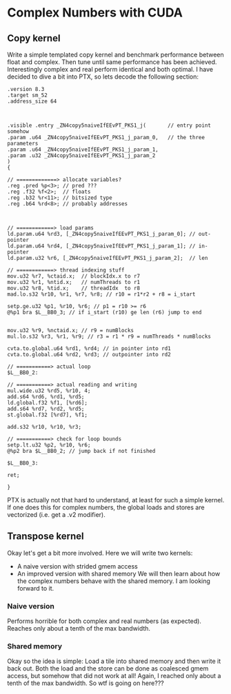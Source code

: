 # Complex Numbers with CUDA

## Copy kernel
Write a simple templated copy kernel and benchmark performance between float and complex<float>.
Then tune until same performance has been achieved.
Interestingly complex and real perform identical and both optimal.
I have decided to dive a bit into PTX, so lets decode the following section:
```
.version 8.3
.target sm_52
.address_size 64



.visible .entry _ZN4copy5naiveIfEEvPT_PKS1_j(       // entry point somehow
.param .u64 _ZN4copy5naiveIfEEvPT_PKS1_j_param_0,   // the three parameters
.param .u64 _ZN4copy5naiveIfEEvPT_PKS1_j_param_1,
.param .u32 _ZN4copy5naiveIfEEvPT_PKS1_j_param_2
)
{

// =============> allocate variables?
.reg .pred %p<3>; // pred ??? 
.reg .f32 %f<2>;  // floats
.reg .b32 %r<11>; // bitsized type
.reg .b64 %rd<8>; // probably addresses



// ============> load params
ld.param.u64 %rd3, [_ZN4copy5naiveIfEEvPT_PKS1_j_param_0]; // out-pointer
ld.param.u64 %rd4, [_ZN4copy5naiveIfEEvPT_PKS1_j_param_1]; // in-pointer
ld.param.u32 %r6, [_ZN4copy5naiveIfEEvPT_PKS1_j_param_2];  // len

// ============> thread indexing stuff
mov.u32 %r7, %ctaid.x;  // blockIdx.x to r7
mov.u32 %r1, %ntid.x;   // numThreads to r1
mov.u32 %r8, %tid.x;    // threadIdx  to r8
mad.lo.s32 %r10, %r1, %r7, %r8; // r10 = r1*r2 + r8 = i_start

setp.ge.u32 %p1, %r10, %r6; // p1 = r10 >= r6
@%p1 bra $L__BB0_3; // if i_start (r10) ge len (r6) jump to end


mov.u32 %r9, %nctaid.x; // r9 = numBlocks
mul.lo.s32 %r3, %r1, %r9; // r3 = r1 * r9 = numThreads * numBlocks

cvta.to.global.u64 %rd1, %rd4; // in pointer into rd1
cvta.to.global.u64 %rd2, %rd3; // outpointer into rd2

// ===========> actual loop
$L__BB0_2:

// ===========> actual reading and writing
mul.wide.u32 %rd5, %r10, 4;
add.s64 %rd6, %rd1, %rd5;
ld.global.f32 %f1, [%rd6];
add.s64 %rd7, %rd2, %rd5;
st.global.f32 [%rd7], %f1;

add.s32 %r10, %r10, %r3;

// ===========> check for loop bounds
setp.lt.u32 %p2, %r10, %r6;
@%p2 bra $L__BB0_2; // jump back if not finished

$L__BB0_3:

ret;

}
```
PTX is actually not that hard to understand, at least for such a simple kernel.
If one does this for complex numbers, the global loads and stores are vectorized (i.e. get a .v2 modifier).

## Transpose kernel
Okay let's get a bit more involved.
Here we will write two kernels:
- A naive version with strided gmem access
- An improved version with shared memory
We will then learn about how the complex numbers behave with the shared memory.
I am looking forward to it.

### Naive version
Performs horrible for both complex and real numbers (as expected).
Reaches only about a tenth of the max bandwidth.

### Shared memory
Okay so the idea is simple:
Load a tile into shared memory and then write it back out.
Both the load and the store can be done as coalesced gmem access, but somehow that did not work at all!
Again, I reached only about a tenth of the max bandwidth.
So wtf is going on here???
